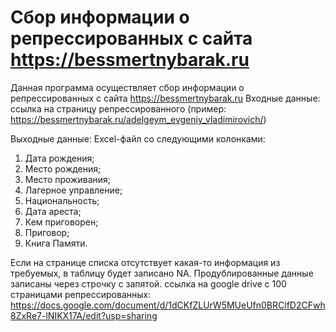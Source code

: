 # Сбор информации о репрессированных с сайта https://bessmertnybarak.ru
Данная программа осуществляет сбор информации о репрессированных с сайта https://bessmertnybarak.ru
Входные данные: 
ссылка на страницу репрессированного (пример: https://bessmertnybarak.ru/adelgeym_evgeniy_vladimirovich/)

Выходные данные:
Excel-файл со следующими колонками:
1. Дата рождения;
2. Место рождения;
3. Место проживания;
4. Лагерное управление;
5. Национальность;
6. Дата ареста;
7. Кем приговорен;
8. Приговор;
9. Книга Памяти.

Если на странице списка отсутствует какая-то информация из требуемых, в таблицу будет записано NA. Продублированные данные записаны через строчку с запятой.
ссылка на google drive с 100 страницами репрессированных: https://docs.google.com/document/d/1dCKfZLUrW5MUeUfn0BRClfD2CFwh8ZxRe7-lNIKX17A/edit?usp=sharing
